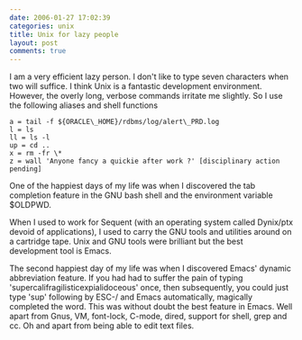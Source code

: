 ```yaml
---
date: 2006-01-27 17:02:39
categories: unix
title: Unix for lazy people
layout: post
comments: true
---
```

I am a very efficient lazy person. I don't like to type seven characters
when two will suffice. I think Unix is a fantastic development
environment. However, the overly long, verbose commands irritate me
slightly. So I use the following aliases and shell functions

    a = tail -f ${ORACLE\_HOME}/rdbms/log/alert\_PRD.log
    l = ls
    ll = ls -l
    up = cd ..
    x = rm -fr \*
    z = wall 'Anyone fancy a quickie after work ?' [disciplinary action pending]

One of the happiest days of my life was when I discovered the tab
completion feature in the GNU bash shell and the environment variable
$OLDPWD.

When I used to work for Sequent (with an operating system called
Dynix/ptx devoid of applications), I used to carry the GNU tools and
utilities around on a cartridge tape. Unix and GNU tools were brilliant
but the best development tool is Emacs.

The second happiest day of my life was when I discovered Emacs' dynamic
abbreviation feature. If you had had to suffer the pain of typing
'supercalifragilisticexpialidoceous' once, then subsequently, you could
just type 'sup' following by ESC-/ and Emacs automatically, magically
completed the word. This was without doubt the best feature in Emacs.
Well apart from Gnus, VM, font-lock, C-mode, dired, support for shell,
grep and cc. Oh and apart from being able to edit text files.
